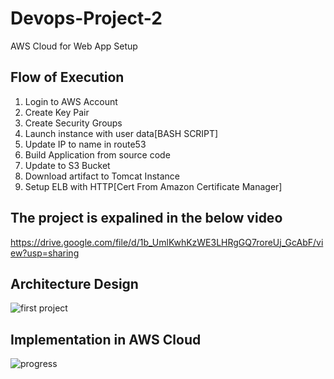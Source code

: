 # Devops-Project-2
AWS Cloud for Web App Setup

## Flow of Execution
1. Login to AWS Account
2. Create Key Pair
3. Create Security Groups
4. Launch instance with user data[BASH SCRIPT]
5. Update IP to name in route53
6. Build Application from source code
7. Update to S3 Bucket
8. Download artifact to Tomcat Instance
9. Setup ELB with HTTP[Cert From Amazon Certificate Manager]

## The project is expalined in the below video 
https://drive.google.com/file/d/1b_UmlKwhKzWE3LHRgGQ7roreUj_GcAbF/view?usp=sharing


## Architecture Design
![first project](https://user-images.githubusercontent.com/72429244/230757897-6f307cff-167f-47c9-ad35-6a5f79fe8004.png)

## Implementation in AWS Cloud
![progress](https://user-images.githubusercontent.com/72429244/230757909-156d005c-2e9a-448e-ba8d-2d6f3e8c95bb.png)

